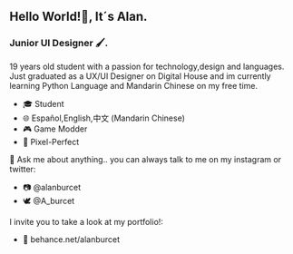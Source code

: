 ## Hello World!👋, It´s Alan.

### Junior UI Designer 🖌.

19 years old student with a passion for technology,design and languages. 
Just graduated as a UX/UI Designer on Digital House and im currently learning Python Language and Mandarin Chinese on my free time.

- 🎓 Student
- 🌐 Español,English,中文 (Mandarin Chinese)
- 🎮 Game Modder
- 📐 Pixel-Perfect


💬 Ask me about anything.. you can always talk to me on my instagram or twitter:

- 📷 @alanburcet
- 🕊️ @A_burcet

I invite you to take a look at my portfolio!:
- 📘 behance.net/alanburcet
